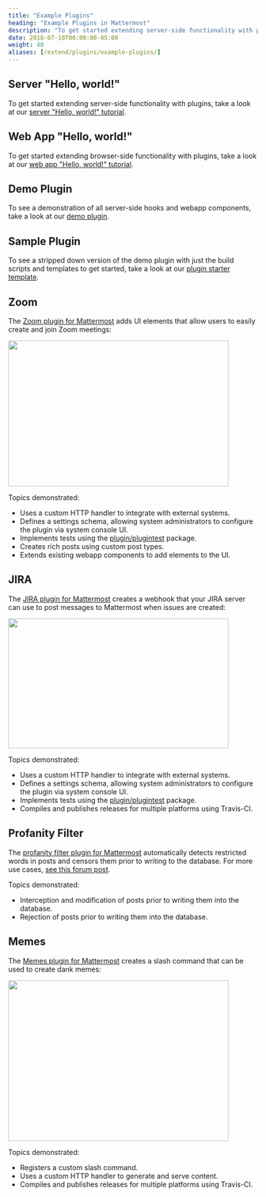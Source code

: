 ```yaml
---
title: "Example Plugins"
heading: "Example Plugins in Mattermost"
description: "To get started extending server-side functionality with plugins, take a look at our server “Hello, world!” tutorial."
date: 2018-07-10T00:00:00-05:00
weight: 40
aliases: [/extend/plugins/example-plugins/]
---
```


## Server "Hello, world!"

To get started extending server-side functionality with plugins, take a look at our [server "Hello, world!" tutorial](../server/hello-world/).

## Web App "Hello, world!"

To get started extending browser-side functionality with plugins, take a look at our [web app "Hello, world!" tutorial](../webapp/hello-world/).

## Demo Plugin

To see a demonstration of all server-side hooks and webapp components, take a look at our [demo plugin](https://github.com/mattermost/mattermost-plugin-demo).

## Sample Plugin

To see a stripped down version of the demo plugin with just the build scripts and templates to get started, take a look at our [plugin starter template](https://github.com/mattermost/mattermost-plugin-starter-template).

## Zoom

The [Zoom plugin for Mattermost](https://github.com/mattermost/mattermost-plugin-zoom) adds UI elements that allow users to easily create and join Zoom meetings:

<img src="/img/extend/zoom-plugin-screenshot.png" width="445" height="295" />

Topics demonstrated:

* Uses a custom HTTP handler to integrate with external systems.
* Defines a settings schema, allowing system administrators to configure the plugin via system console UI.
* Implements tests using the [plugin/plugintest](https://godoc.org/github.com/mattermost/mattermost-server/v6/plugin/plugintest) package.
* Creates rich posts using custom post types.
* Extends existing webapp components to add elements to the UI.

## JIRA

The [JIRA plugin for Mattermost](https://github.com/mattermost/mattermost-plugin-jira) creates a webhook that your JIRA server can use to post messages to Mattermost when issues are created:

<img src="/img/extend/jira-plugin-screenshot.png" width="445" height="263" />

Topics demonstrated:

* Uses a custom HTTP handler to integrate with external systems.
* Defines a settings schema, allowing system administrators to configure the plugin via system console UI.
* Implements tests using the [plugin/plugintest](https://godoc.org/github.com/mattermost/mattermost-server/v6/plugin/plugintest) package.
* Compiles and publishes releases for multiple platforms using Travis-CI.

## Profanity Filter

The [profanity filter plugin for Mattermost](https://github.com/mattermost/mattermost-plugin-profanity-filter) automatically detects restricted words in posts and censors them prior to writing to the database. For more use cases, [see this forum post](https://forum.mattermost.com/t/coming-soon-apiv4-mattermost-post-intercept/4982).

Topics demonstrated:

* Interception and modification of posts prior to writing them into the database.
* Rejection of posts prior to writing them into the database.

## Memes

The [Memes plugin for Mattermost](https://github.com/mattermost/mattermost-plugin-memes) creates a slash command that can be used to create dank memes:

<img src="/img/extend/memes-plugin-screenshot.png" width="445" height="325" />

Topics demonstrated:

* Registers a custom slash command.
* Uses a custom HTTP handler to generate and serve content.
* Compiles and publishes releases for multiple platforms using Travis-CI.
